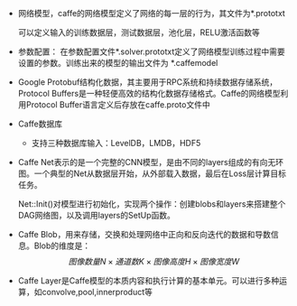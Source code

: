 * 网络模型，caffe的网络模型定义了网络的每一层的行为，其文件为*.prototxt

  可以定义输入的训练数据层，测试数据层，池化层，RELU激活函数等

* 参数配置： 在参数配置文件*.solver.prototxt定义了网络模型训练过程中需要设置的参数。训练出来的模型的输出文件为 *.caffemodel

* Google Protobuf结构化数据，其主要用于RPC系统和持续数据存储系统，Protocol Buffers是一种轻便高效的结构化数据存储格式。Caffe的网络模型利用Protocol Buffer语言定义后存放在caffe.proto文件中

* Caffe数据库

  * 支持三种数据库输入：LevelDB，LMDB，HDF5

* Caffe Net表示的是一个完整的CNN模型，是由不同的layers组成的有向无环图。一个典型的Net从数据层开始，从外部载入数据，最后在Loss层计算目标任务。

  Net::Init()对模型进行初始化，实现两个操作：创建blobs和layers来搭建整个DAG网络图，以及调用layers的SetUp函数。

* Caffe Blob，用来存储，交换和处理网络中正向和反向迭代的数据和导数信息。Blob的维度是：
  $$
  图像数量N \times 通道数K \times 图像高度H \times 图像宽度W
  $$

* Caffe Layer是Caffe模型的本质内容和执行计算的基本单元。可以进行多种运算，如convolve,pool,innerproduct等